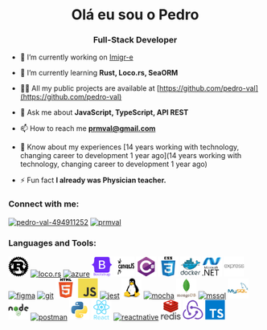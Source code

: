 <h1 align=center>Olá eu sou o Pedro</h1>
<h3 align=center>Full-Stack Developer</h3>

- 🔭 I’m currently working on <a href=https://imigre.ai target=_blank rel=noopener>Imigr-e</a>

- 🌱 I’m currently learning **Rust, Loco.rs, SeaORM**

- 👨‍💻 All my public projects are available at [https://github.com/pedro-val](https://github.com/pedro-val)

- 💬 Ask me about **JavaScript, TypeScript, API REST**

- 📫 How to reach me **prmval@gmail.com**

- 📄 Know about my experiences [14 years working with technology, changing career to development 1 year ago](14 years working with technology, changing career to development 1 year ago)

- ⚡ Fun fact **I already was Physician teacher.**

<h3 align=left>Connect with me:</h3>
<p align=left>
<a href=https://linkedin.com/in/pedro-val-494911252 target=blank><img align=center src=https://raw.githubusercontent.com/rahuldkjain/github-profile-readme-generator/master/src/images/icons/Social/linked-in-alt.svg alt=pedro-val-494911252 height=30 width=40 /></a>
<a href=https://fb.com/prmval target=blank><img align=center src=https://raw.githubusercontent.com/rahuldkjain/github-profile-readme-generator/master/src/images/icons/Social/facebook.svg alt=prmval height=30 width=40 /></a>
</p>

<h3 align=left>Languages and Tools:</h3>
<p align=left>
   <a href=https://www.rust-lang.org/ target=_blank rel=noreferrer><img src=https://raw.githubusercontent.com/devicons/devicon/master/icons/rust/rust-plain.svg alt=rust width=40 height=40/></a> <!-- [6](https://www.rust-lang.org/) -->
  <a href=https://loco.rs target=_blank rel=noreferrer><img src=https://loco.rs/favicon.ico alt=loco.rs width=40 height=40/></a> <!-- [3](https://loco.rs/) -->
  <a href=https://azure.microsoft.com/en-in/ target=_blank rel=noreferrer><img src=https://www.vectorlogo.zone/logos/microsoft_azure/microsoft_azure-icon.svg alt=azure width=40 height=40/></a>
  <a href=https://getbootstrap.com target=_blank rel=noreferrer><img src=https://raw.githubusercontent.com/devicons/devicon/master/icons/bootstrap/bootstrap-plain-wordmark.svg alt=bootstrap width=40 height=40/></a>
  <a href=https://canvasjs.com target=_blank rel=noreferrer><img src=https://raw.githubusercontent.com/Hardik0307/Hardik0307/master/assets/canvasjs-charts.svg alt=canvasjs width=40 height=40/></a>
  <a href=https://www.w3schools.com/cs/ target=_blank rel=noreferrer><img src=https://raw.githubusercontent.com/devicons/devicon/master/icons/csharp/csharp-original.svg alt=csharp width=40 height=40/></a>
  <a href=https://www.w3schools.com/css/ target=_blank rel=noreferrer><img src=https://raw.githubusercontent.com/devicons/devicon/master/icons/css3/css3-original-wordmark.svg alt=css3 width=40 height=40/></a>
  <a href=https://www.docker.com/ target=_blank rel=noreferrer><img src=https://raw.githubusercontent.com/devicons/devicon/master/icons/docker/docker-original-wordmark.svg alt=docker width=40 height=40/></a>
  <a href=https://dotnet.microsoft.com/ target=_blank rel=noreferrer><img src=https://raw.githubusercontent.com/devicons/devicon/master/icons/dot-net/dot-net-original-wordmark.svg alt=dotnet width=40 height=40/></a>
  <a href=https://expressjs.com target=_blank rel=noreferrer><img src=https://raw.githubusercontent.com/devicons/devicon/master/icons/express/express-original-wordmark.svg alt=express width=40 height=40/></a>
  <a href=https://www.figma.com/ target=_blank rel=noreferrer><img src=https://www.vectorlogo.zone/logos/figma/figma-icon.svg alt=figma width=40 height=40/></a>
  <a href=https://git-scm.com/ target=_blank rel=noreferrer><img src=https://www.vectorlogo.zone/logos/git-scm/git-scm-icon.svg alt=git width=40 height=40/></a>
  <a href=https://www.w3.org/html/ target=_blank rel=noreferrer><img src=https://raw.githubusercontent.com/devicons/devicon/master/icons/html5/html5-original-wordmark.svg alt=html5 width=40 height=40/></a>
  <a href=https://developer.mozilla.org/en-US/docs/Web/JavaScript target=_blank rel=noreferrer><img src=https://raw.githubusercontent.com/devicons/devicon/master/icons/javascript/javascript-original.svg alt=javascript width=40 height=40/></a>
  <a href=https://jestjs.io target=_blank rel=noreferrer><img src=https://www.vectorlogo.zone/logos/jestjsio/jestjsio-icon.svg alt=jest width=40 height=40/></a>
  <a href=https://www.linux.org/ target=_blank rel=noreferrer><img src=https://raw.githubusercontent.com/devicons/devicon/master/icons/linux/linux-original.svg alt=linux width=40 height=40/></a>
  <a href=https://mochajs.org target=_blank rel=noreferrer><img src=https://www.vectorlogo.zone/logos/mochajs/mochajs-icon.svg alt=mocha width=40 height=40/></a>
  <a href=https://www.mongodb.com/ target=_blank rel=noreferrer><img src=https://raw.githubusercontent.com/devicons/devicon/master/icons/mongodb/mongodb-original-wordmark.svg alt=mongodb width=40 height=40/></a>
  <a href=https://www.microsoft.com/en-us/sql-server target=_blank rel=noreferrer><img src=https://www.svgrepo.com/show/303229/microsoft-sql-server-logo.svg alt=mssql width=40 height=40/></a>
  <a href=https://www.mysql.com/ target=_blank rel=noreferrer><img src=https://raw.githubusercontent.com/devicons/devicon/master/icons/mysql/mysql-original-wordmark.svg alt=mysql width=40 height=40/></a>
  <a href=https://nodejs.org target=_blank rel=noreferrer><img src=https://raw.githubusercontent.com/devicons/devicon/master/icons/nodejs/nodejs-original-wordmark.svg alt=nodejs width=40 height=40/></a>
  <a href=https://postman.com target=_blank rel=noreferrer><img src=https://www.vectorlogo.zone/logos/getpostman/getpostman-icon.svg alt=postman width=40 height=40/></a>
  <a href=https://www.python.org target=_blank rel=noreferrer><img src=https://raw.githubusercontent.com/devicons/devicon/master/icons/python/python-original.svg alt=python width=40 height=40/></a>
  <a href=https://reactjs.org/ target=_blank rel=noreferrer><img src=https://raw.githubusercontent.com/devicons/devicon/master/icons/react/react-original-wordmark.svg alt=react width=40 height=40/></a>
  <a href=https://reactnative.dev/ target=_blank rel=noreferrer><img src=https://reactnative.dev/img/header_logo.svg alt=reactnative width=40 height=40/></a>
  <a href=https://redis.io target=_blank rel=noreferrer><img src=https://raw.githubusercontent.com/devicons/devicon/master/icons/redis/redis-original-wordmark.svg alt=redis width=40 height=40/></a>
  <a href=https://redux.js.org target=_blank rel=noreferrer><img src=https://raw.githubusercontent.com/devicons/devicon/master/icons/redux/redux-original.svg alt=redux width=40 height=40/></a>
  <a href=https://www.typescriptlang.org/ target=_blank rel=noreferrer><img src=https://raw.githubusercontent.com/devicons/devicon/master/icons/typescript/typescript-original.svg alt=typescript width=40 height=40/></a>
</p>
